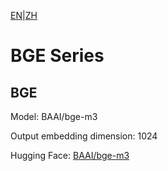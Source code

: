 [EN](README.md)|[ZH](../../../../zh/general_embedding/text_embedding/bge_series/README.md)

# BGE Series

## BGE

Model: BAAI/bge-m3

Output embedding dimension: 1024

Hugging Face: [BAAI/bge-m3](https://huggingface.co/BAAI/bge-m3) 